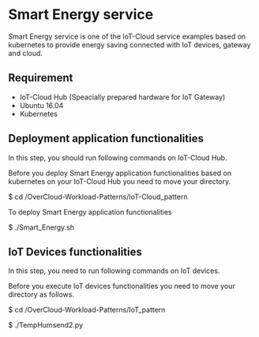 # Smart Energy service

Smart Energy service is one of the IoT-Cloud service examples based on kubernetes to provide energy saving connected with IoT devices, gateway and cloud.

## Requirement

* IoT-Cloud Hub (Speacially prepared hardware for IoT Gateway)
* Ubuntu 16.04
* Kubernetes

## Deployment application functionalities

In this step, you should run following commands on IoT-Cloud Hub.

Before you deploy Smart Energy application functionalities based on kubernetes on your IoT-Cloud Hub you need to move your directory.

$ cd /OverCloud-Workload-Patterns/IoT-Cloud_pattern

To deploy Smart Energy application functionalities

$ ./Smart_Energy.sh

## IoT Devices functionalities

In this step, you need to run following commands on IoT devices.

Before you execute IoT devices functionalities you need to move your directory as follows.

$ cd /OverCloud-Workload-Patterns/IoT_pattern

$ ./TempHumsend2.py


